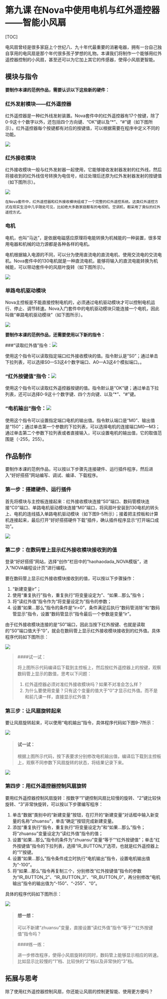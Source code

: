 # 第九课 在Nova中使用电机与红外遥控器——智能小风扇

[TOC]

电风扇曾经是很多家庭上个世纪八、九十年代最重要的消暑电器，拥有一台自己独自享用的电风扇是那个年代很多孩子梦想的礼物。本课我们将制作一个能够用红外遥控器控制的小风扇，甚至还可以为它加上其它的传感器，使得小风扇更智能。



## 模块与指令

**要制作本课的范例作品，需要认识以下这些新的硬件：**

### 红外发射模块——红外遥控器

红外遥控器是一种红外线发射装置。Nova套件中的红外遥控器有17个按键，除了0-9这十个数字以外，还包括四个方向键、“OK”键以及“*”、“#”键（如下图所示）。红外遥控器每个按键都有对应的按键值，可以根据需要在程序中定义不同的功能。

![](img/9-1.png)

### 红外接收模块

红外接收模块一般与红外发射器一起使用，它能够接收发射器发射的红外线，然后将接收到的红外线信号转换为电信号，经过处理后还原为红外发射器发射的按键值（如下图所示）。

![](img/9-2.png)

```
在Nova套件中，红外遥控器和红外接收模块组成了一个完整的红外遥控系统。这类红外遥控方式在现实生活中几乎随处可见，比如绝大多数家庭都有的电视机、空调机，都采用了类似的红外遥控方式。
```



### 电机

电机，也叫“马达”，是依据电磁感应原理将电能转换为机械能的一种装置，很多常用电器和机械的动力源都是各种各样的电机。

电机根据输入电源的不同，可以分为使用直流电的直流电机、使用交流电的交流电机。Nova套件中的130电机就是一种直流电机，能够将输入的直流电能转换为机械能，可以带动套件中的风扇叶旋转（如下图所示）。

![](img\9-3.png)



### 单路电机驱动模块

Nova主控板是不能直接控制电机的，必须通过电机驱动模块才可以控制电机运行、停止、调节转速。Nova入门套件中的电机驱动模块只能连接一个电机，因此叫做“单路电机驱动模块”（如下图所示）。

![](img\9-4.png)



**要制作本课的范例作品，还需要使用以下新的指令：**

###“读取红外值”指令：![](img/9a.png)

使用这个指令可以读取指定端口红外接收模块的值。指令默认是“S0”；通过单击下拉列表，可以选择S0—S3这4个数字端口、A0—A3这4个模拟端口。。



### “红外按键值”指令：![](img/9b.png)

使用这个指令可以读取红外遥控器按键的值。指令默认是“OK”键；通过单击下拉列表，还可以选择0-9这十个数字键、四个方向键、以及“*”、“#”键。



### “电机输出”指令：![](img/9c.png)

使用这个指令可以设置指定端口电机的输出值。指令默认端口是“M0”、输出值是“150”；通过单击第一个参数的下拉列表，可以选择电机的连接端口M0—M3；通过单击第二个参数下拉列表或者直接输入，可以设置电机的输出值，它的取值范围是（-255，255）。



## 作品制作

要制作本课的范例作品，可以按以下步骤先连接硬件、运行插件程序，然后进入“好好搭搭”网站编写、调试、编译、下载程序。



### 第一步：搭建硬件、运行插件

首先将模块与主控板连接起来：红外接收模块连接“S0”端口、数码管模块连接“C0”端口、单路电机驱动模块连接“M0”端口，将风扇叶安装到130电机的转头上、电机的连线插入单路电机驱动模块（如下图9-5所示）；接着把主控板和计算机连接起来，最后打开“好好搭搭硬件下载”插件，确认插件程序显示“打开端口成功”。

![](img/9-5.png)



### 第二步：在数码管上显示红外接收模块接收到的值

登录“好好搭搭”网站，选择“创作”栏目中的“haohaodada_NOVA模版”，进入“NOVA编程设计页”进行编程。

要在数码管上显示红外接收模块接收到的值，可以按以下步骤操作：

1. “新建变量ir”；
2. 使用“重复执行”指令，重复执行“将变量设定为”、“如果…那么”指令；
3. 将“读红外值”指令作为“将变量设定为”指令的参数；
4. 设置“如果…那么”指令的条件是“ir>0”，条件满足后执行“数码管消除”和“数码管显示”指令，设置“数码管显示”指令最后一个参数是变量“ir”。

由于红外接收模块连接的是“S0”端口，因此当按下红外按键、也就是读取的“S0”端口值大于“0”，就会在数码管上显示红外接收模块接收到的红外值。具体程序代码如下图所示：

![](img\9-6.png)



> ####试一试：
>
> 将上图所示代码编译后下载到主控板上，然后按红外遥控器上的按键，观察数码管上显示的数值，思考以下问题：
>
> 1. 红外遥控器必须对准红外接收模块吗？如果不对准会怎么样？
> 2. 为什么要使用变量？只有这个变量的值大于“0”才显示红外值。而不是和前几课一样，直接显示红外值？



### 第三步：让风扇旋转起来

要让风扇旋转起来，可以使用“电机输出”指令，具体程序代码如下图9-7所示：

![](img/9-7.png)



> #### 试一试：
>
> 根据上图所示代码，按下表要求分别修改电机输出值，编译后下载到主控板上，观察不同参数下风扇旋转的状态，将结果记录下来。

![](img/9-7-5.png)



### 第四步：用红外遥控器控制风扇旋转

要用红外遥控器控制风扇旋转：按数字“1”键控制风扇比较慢的旋转、“2”键比较快旋转、“3”非常快旋转，可以按以下步骤编写程序：

1. 单击“数据”类别中的“新建变量”按钮，在打开的“新建变量”对话框中输入新变量的名称“zhuansu”，单击“确定”按钮完成新建变量。
2. 添加“重复执行”指令，重复执行“将变量设定为”和“如果…那么”指令；将“zhuansu”变量设定为“读红外值”指令的值；
3. 设置“如果…那么”指令的条件为“zhuansu”变量“等于”“红外按键值”；单击“红外按键值”指令的下拉列表，选择“IR_BUTTON_1”选项，也就是红外遥控器上的“1”按键。
4. 设置“如果…那么”指令条件成立时执行“电机输出”指令，设置电机输出值为“-100”。
5. 将“如果…那么”指令再复制三个，分别修改“红外按键值”指令的参数为“IR_BUTTON_2”、“IR_BUTTON_3”、“IR_BUTTON_0”，再分别修改“电机输出”指令的输出值为“-150”、“-255”、“0”。

具体的程序代码如下图所示：

![](img/9-8.png)

> #### 想一想：
>
> 可以不新建“zhuansu”变量，直接设置“读红外值”指令“等于”“红外按键值”指令吗？



> ####练一练：
>
> 进一步修改程序，使得小风扇旋转的同时，数码管上能够显示相应的转速。比如显示比较慢的“1”档、比较快的“2”档以及非常快的“3”档。



## 拓展与思考

除了使用红外遥控器控制风扇，你还能让风扇的控制更智能、使用更方便吗？

